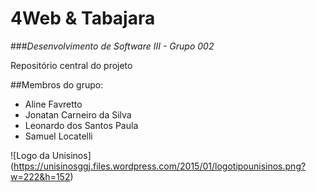 # 4Web & Tabajara
###*Desenvolvimento de Software III - Grupo 002*

Repositório central do projeto

##Membros do grupo:
* Aline Favretto
* Jonatan Carneiro da Silva
* Leonardo dos Santos Paula
* Samuel Locatelli

![Logo da Unisinos]
(https://unisinosggj.files.wordpress.com/2015/01/logotipounisinos.png?w=222&h=152)

